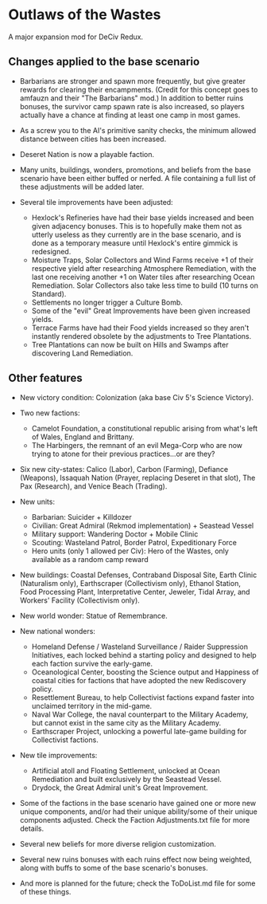 # Outlaws of the Wastes
A major expansion mod for DeCiv Redux.

## Changes applied to the base scenario

- Barbarians are stronger and spawn more frequently, but give greater rewards for clearing their encampments. (Credit for this concept goes to amfauzn and their "The Barbarians" mod.) In addition to better ruins bonuses, the survivor camp spawn rate is also increased, so players actually have a chance at finding at least one camp in most games.

- As a screw you to the AI's primitive sanity checks, the minimum allowed distance between cities has been increased.

- Deseret Nation is now a playable faction.

- Many units, buildings, wonders, promotions, and beliefs from the base scenario have been either buffed or nerfed. A file containing a full list of these adjustments will be added later.

- Several tile improvements have been adjusted:
  - Hexlock's Refineries have had their base yields increased and been given adjacency bonuses. This is to hopefully make them not as utterly useless as they currently are in the base scenario, and is done as a temporary measure until Hexlock's entire gimmick is redesigned.
  - Moisture Traps, Solar Collectors and Wind Farms receive +1 of their respective yield after researching Atmosphere Remediation, with the last one receiving another +1 on Water tiles after researching Ocean Remediation. Solar Collectors also take less time to build (10 turns on Standard).
  - Settlements no longer trigger a Culture Bomb.
  - Some of the "evil" Great Improvements have been given increased yields.
  - Terrace Farms have had their Food yields increased so they aren't instantly rendered obsolete by the adjustments to Tree Plantations.
  - Tree Plantations can now be built on Hills and Swamps after discovering Land Remediation.

## Other features

- New victory condition: Colonization (aka base Civ 5's Science Victory).

- Two new factions:
  - Camelot Foundation, a constitutional republic arising from what's left of Wales, England and Brittany.
  - The Harbingers, the remnant of an evil Mega-Corp who are now trying to atone for their previous practices...or are they?

- Six new city-states: Calico (Labor), Carbon (Farming), Defiance (Weapons), Issaquah Nation (Prayer, replacing Deseret in that slot), The Pax (Research), and Venice Beach (Trading).

- New units:
  - Barbarian: Suicider + Killdozer
  - Civilian: Great Admiral (Rekmod implementation) + Seastead Vessel
  - Military support: Wandering Doctor + Mobile Clinic
  - Scouting: Wasteland Patrol, Border Patrol, Expeditionary Force
  - Hero units (only 1 allowed per Civ): Hero of the Wastes, only available as a random camp reward

- New buildings: Coastal Defenses, Contraband Disposal Site, Earth Clinic (Naturalism only), Earthscraper (Collectivism only), Ethanol Station, Food Processing Plant, Interpretative Center, Jeweler, Tidal Array, and Workers' Facility (Collectivism only).

- New world wonder: Statue of Remembrance.

- New national wonders:
  - Homeland Defense / Wasteland Surveillance / Raider Suppression Initiatives, each locked behind a starting policy and designed to help each faction survive the early-game.
  - Oceanological Center, boosting the Science output and Happiness of coastal cities for factions that have adopted the new Rediscovery policy.
  - Resettlement Bureau, to help Collectivist factions expand faster into unclaimed territory in the mid-game.
  - Naval War College, the naval counterpart to the Military Academy, but cannot exist in the same city as the Military Academy.
  - Earthscraper Project, unlocking a powerful late-game building for Collectivist factions.

- New tile improvements:
  - Artificial atoll and Floating Settlement, unlocked at Ocean Remediation and built exclusively by the Seastead Vessel.
  - Drydock, the Great Admiral unit's Great Improvement.

- Some of the factions in the base scenario have gained one or more new unique components, and/or had their unique ability/some of their unique components adjusted. Check the Faction Adjustments.txt file for more details.

- Several new beliefs for more diverse religion customization.

- Several new ruins bonuses with each ruins effect now being weighted, along with buffs to some of the base scenario's bonuses.

- And more is planned for the future; check the ToDoList.md file for some of these things.
